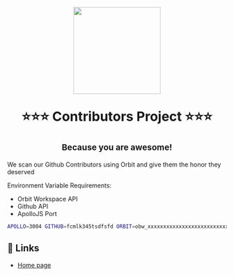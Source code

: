 <p align="center">
  <a href="https://novu.co">
    <img width="200" src="https://uploads-ssl.webflow.com/6130b4d29bb0ab09e14ae9ee/6244bed8b4067bbaaa8dd1f4_novu-logo-gradient-formerly-notifire-dark-background.png">
  </a>
</p>

<p align="center" style="font-size: 30px; font-weight: bold">
⭐⭐⭐️ Contributors Project ⭐⭐⭐
</p>

<p align="center" style="font-size: 19px; font-weight: bold">
Because you are awesome!
</p>

We scan our Github Contributors using Orbit and give them the honor they deserved

Environment Variable Requirements:

- Orbit Workspace API
- Github API
- ApolloJS Port

```bash
APOLLO=3004 GITHUB=fcmlk345tsdfsfd ORBIT=obw_xxxxxxxxxxxxxxxxxxxxxxxxxxxxxxxxxxxxxxxx npm run workers
```

## 🔗 Links
- [Home page](https://novu.co/)
